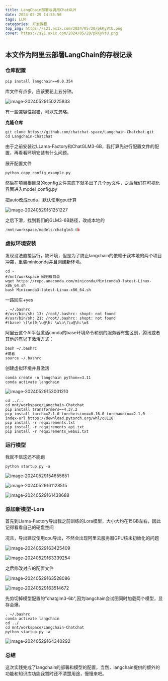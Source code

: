 ```yaml
---
title: LangChain部署与调用ChatGLM
date: 2024-05-29 14:55:56
tags: LLM 
categories: 开发教程
top_img: https://s21.ax1x.com/2024/05/20/pkKyVtU.png
cover: https://s21.ax1x.com/2024/05/20/pkKyVtU.png
---
```


## 本文作为阿里云部署LangChain的存根记录

### 仓库配置

```shell
pip install langchain==0.0.354
```

库文件有点多，应该要花上五分钟。

![image-20240529150225833](LangChain部署与调用ChatGLM.assets/image-20240529150225833.png)

有一些兼容性报错，可以先忽略。

**克隆仓库**

```shell
git clone https://github.com/chatchat-space/Langchain-Chatchat.git
cd Langchain-Chatchat
```

由于之前安装过LLama-Factory和ChatGLM3-6B，我打算先进行配置文件的配置，再看看环境安装有什么问题。

展开配置文件

```shell
python copy_config_example.py
```

然后在项目根目录的config文件夹底下就多出了几个py文件，之后我们在可视化界面进入model_config.py

把auto改成cuda，默认使用gpu计算

![image-20240529151251227](LangChain部署与调用ChatGLM.assets/image-20240529151251227.png)

之后下滑，找到我们的GLM3-6B路径，改成本地的

```python
/mnt/workspace/models/chatglm3-6b
```

### 虚拟环境安装

发现没法直接运行，缺环境，但是为了防止langchain的依赖于我本地的两个项目冲突，重装miniconda并且创建新环境。

```shell
cd - 
#/mnt/workspace 回到根目录
wget https://repo.anaconda.com/miniconda/Miniconda3-latest-Linux-x86_64.sh
bash Miniconda3-latest-Linux-x86_64.sh

```

一路回车+yes

```shell
. ~/.bashrc
#/usr/bin/sh: 13: /root/.bashrc: shopt: not found
#/usr/bin/sh: 21: /root/.bashrc: shopt: not found
#(base) \[\e]0;\u@\h: \w\a\]\u@\h:\w$ 
```

阿里云这个AI平台激活conda的base环境命令和别的服务器有些区别，腾讯或者其他的有以下激活方式：

```shell
bash ~/.bashrc
#或者
source ~/.bashrc
```

创建虚拟环境并且激活

```shell
conda create -n langchain python==3.11
conda activate langchain
```

![image-20240529153001210](LangChain部署与调用ChatGLM.assets/image-20240529153001210.png)

```shell
cd ../..
cd mnt/workspace/Langchain-Chatchat
pip install transformers==4.37.2
pip install torch==2.1.0 torchvision==0.16.0 torchaudio==2.1.0 --index-url https://download.pytorch.org/whl/cu118
pip install -r requirements.txt
pip install -r requirements_api.txt
pip install -r requirements_webui.txt
```



### 运行模型

我就不信这还不能跑

```shell
python startup.py -a
```

![image-20240529154655651](LangChain部署与调用ChatGLM.assets/image-20240529154655651.png)

![image-20240529161128515](LangChain部署与调用ChatGLM.assets/image-20240529161128515.png)

![image-20240529161438688](LangChain部署与调用ChatGLM.assets/image-20240529161438688.png)



### 添加新模型-Lora

首先到Llama-Factory导出我之前训练的Lora模型，大小大约在15GB左右，因此记得看看自己的硬盘空间

况且，导出建议使用cpu导出，不然会出现阿里云服务器GPU核未初始化的问题

![image-20240529163425409](LangChain部署与调用ChatGLM.assets/image-20240529163425409.png)

![image-20240529163339254](LangChain部署与调用ChatGLM.assets/image-20240529163339254.png)

之后修改对应的配置文件

![image-20240529163528086](LangChain部署与调用ChatGLM.assets/image-20240529163528086.png)

![image-20240529163514672](LangChain部署与调用ChatGLM.assets/image-20240529163514672.png)

先剪切掉模型配置的"chatglm3-6b",因为langchain会试图同时加载两个模型，显存会爆。

```shell
. ~/.bashrc
conda activate langchain
cd ../
cd mnt/workspace/Langchain-Chatchat
python startup.py -a
```



![image-20240529164340292](LangChain部署与调用ChatGLM.assets/image-20240529164340292.png)



### 总结

这次实践完成了langchain的部署和模型的配置，当然，langchain提供的额外的功能和知识库功能我暂时还不清楚用途，慢慢来吧。
